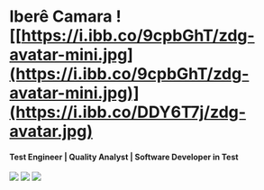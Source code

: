 
# Iberê Camara ![[https://i.ibb.co/9cpbGhT/zdg-avatar-mini.jpg](https://i.ibb.co/9cpbGhT/zdg-avatar-mini.jpg)](https://i.ibb.co/DDY6T7j/zdg-avatar.jpg)

#### Test Engineer | Quality Analyst | Software Developer in Test 
[![](https://img.shields.io/badge/LinkedIn-iberecamara-blue)](https://www.linkedin.com/in/iberecamara/) [![](https://img.shields.io/badge/Gmail-ibere.camara%40gmail.com-red)](mailto:ibere.camara@gmail.com) [![](https://img.shields.io/badge/Telegram-%40iberecamara-blue)](https://t.me/iberecamara)
